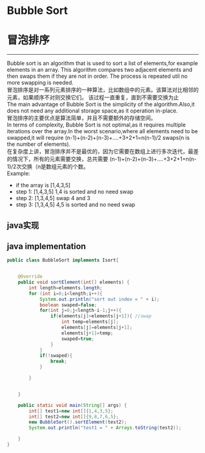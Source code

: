# Bubble Sort
# 冒泡排序  
------
Bubble sort is an algorithm that is used to sort a list of elements,for example
elements in an array. This algorithm compares two adjacent elements and then swaps
them if they are not in order.
The process is repeated util no more swapping is needed.  
冒泡排序是对一系列元素排序的一种算法，比如数组中的元素。该算法对比相邻的元素，如果顺序不对则交换它们。
该过程一直重复，直到不需要交换为止  
The main advantage of Bubble Sort is the simplicity of the algorithm.Also,it does not
need any additional storage space,as it operation in-place.  
冒泡排序的主要优点是算法简单，并且不需要额外的存储空间。  
In terms of complexity, Bubble Sort is not optimal,as it requires multiple iterations
over the array.In the worst scenario,where all elements need to be swapped,it will
require (n-1)+(n-2)+(n-3)+....+3+2+1=n(n-1)/2 swaps(n is the number of elements).  
在复杂度上讲，冒泡排序并不是最优的，因为它需要在数组上进行多次迭代，最差的情况下，所有的元素需要交换，总共需要 (n-1)+(n-2)+(n-3)+....+3+2+1=n(n-1)/2次交换（n是数组元素的个数。  
Example:
 * if the array is [1,4,3,5]
 * step 1: [1,4,3,5] 1,4 is sorted and no need swap
 * step 2: [1,3,4,5] swap 4 and 3
 * step 3: [1,3,4,5] 4,5 is sorted and no need swap

## java实现 
## java implementation
``` java
public class BubbleSort implements Isort{


    @Override
    public void sortElement(int[] elements) {
        int length=elements.length;
        for (int i=0;i<length;i++){
            System.out.println("sort out index = " + i);
            boolean swaped=false;
            for(int j=0;j<length-i-1;j++){
                if(elements[j]>elements[j+1]){ //swap
                    int temp=elements[j];
                    elements[j]=elements[j+1];
                    elements[j+1]=temp;
                    swaped=true;
                }
            }
            if(!swaped){
                break;
            }

        }


    }

    public static void main(String[] args) {
        int[] test1=new int[]{1,4,3,5};
        int[] test2=new int[]{9,8,7,6,5};
        new BubbleSort().sortElement(test2);
        System.out.println("test1 = " + Arrays.toString(test2));

    }
}
```

